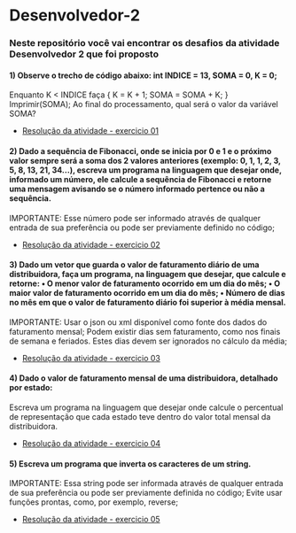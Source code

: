 # Desenvolvedor-2

### Neste repositório você vai encontrar os desafios da atividade Desenvolvedor 2 que foi proposto

#### 1) Observe o trecho de código abaixo: int INDICE = 13, SOMA = 0, K = 0;
Enquanto K < INDICE faça { K = K + 1; SOMA = SOMA + K; }
Imprimir(SOMA);
Ao final do processamento, qual será o valor da variável SOMA?

- [Resolução da atividade - exercicio 01](https://github.com/talessgomes/Desenvolvedor-2/tree/main/ex01)

#### 2) Dado a sequência de Fibonacci, onde se inicia por 0 e 1 e o próximo valor sempre será a soma dos 2 valores anteriores (exemplo: 0, 1, 1, 2, 3, 5, 8, 13, 21, 34...), escreva um programa na linguagem que desejar onde, informado um número, ele calcule a sequência de Fibonacci e retorne uma mensagem avisando se o número informado pertence ou não a sequência.

IMPORTANTE: Esse número pode ser informado através de qualquer entrada de sua preferência ou pode ser previamente definido no código;

- [Resolução da atividade - exercicio 02](https://github.com/talessgomes/Desenvolvedor-2/tree/main/ex02)

#### 3) Dado um vetor que guarda o valor de faturamento diário de uma distribuidora, faça um programa, na linguagem que desejar, que calcule e retorne: • O menor valor de faturamento ocorrido em um dia do mês; • O maior valor de faturamento ocorrido em um dia do mês; • Número de dias no mês em que o valor de faturamento diário foi superior à média mensal.

IMPORTANTE:
 Usar o json ou xml disponível como fonte dos dados do faturamento mensal;
 Podem existir dias sem faturamento, como nos finais de semana e feriados. Estes dias devem ser ignorados no cálculo da média;
- [Resolução da atividade - exercicio 03](https://github.com/talessgomes/Desenvolvedor-2/tree/main/ex03)

#### 4) Dado o valor de faturamento mensal de uma distribuidora, detalhado por estado:
Escreva um programa na linguagem que desejar onde calcule o percentual de representação que cada estado teve dentro do valor total mensal da distribuidora.
- [Resolução da atividade - exercicio 04](https://github.com/talessgomes/Desenvolvedor-2/tree/main/ex04)

#### 5) Escreva um programa que inverta os caracteres de um string.

IMPORTANTE:
Essa string pode ser informada através de qualquer entrada de sua preferência ou pode ser previamente definida no código; 
Evite usar funções prontas, como, por exemplo, reverse;
- [Resolução da atividade - exercicio 05](https://github.com/talessgomes/Desenvolvedor-2/tree/main/ex05)
